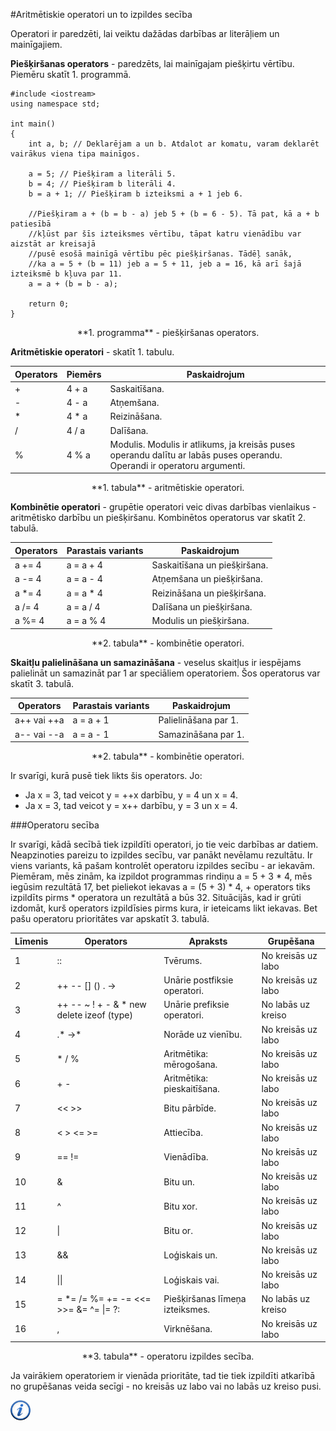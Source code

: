 #Aritmētiskie operatori un to izpildes secība

Operatori ir paredzēti, lai veiktu dažādas darbības ar literāļiem un mainīgajiem.

**Piešķiršanas operators** - paredzēts, lai mainīgajam piešķirtu vērtību. Piemēru skatīt 1. programmā.

```
#include <iostream>
using namespace std;

int main()
{
    int a, b; // Deklarējam a un b. Atdalot ar komatu, varam deklarēt vairākus viena tipa mainīgos.

    a = 5; // Piešķiram a literāli 5.
    b = 4; // Piešķiram b literāli 4.
    b = a + 1; // Piešķiram b izteiksmi a + 1 jeb 6.

    //Piešķiram a + (b = b - a) jeb 5 + (b = 6 - 5). Tā pat, kā a + b patiesībā 
    //kļūst par šīs izteiksmes vērtību, tāpat katru vienādību var aizstāt ar kreisajā 
    //pusē esošā mainīgā vērtību pēc piešķiršanas. Tādēļ sanāk, 
    //ka a = 5 + (b = 11) jeb a = 5 + 11, jeb a = 16, kā arī šajā izteiksmē b kļuva par 11.
    a = a + (b = b - a);

    return 0;
}
```

<center>**1. programma** - piešķiršanas operators.</center>

**Aritmētiskie operatori** - skatīt 1. tabulu.

Operators | Piemērs | Paskaidrojum
---|---|---
+ | 4 + a | Saskaitīšana.
- | 4 - a | Atņemšana.
* | 4 * a | Reizināšana.
/ | 4 / a | Dalīšana.
% | 4 % a | Modulis. Modulis ir atlikums, ja kreisās puses operandu dalītu ar labās puses operandu. Operandi ir operatoru argumenti.

<center>**1. tabula** - aritmētiskie operatori.</center>

**Kombinētie operatori** - grupētie operatori veic divas darbības vienlaikus - aritmētisko darbību un piešķiršanu. Kombinētos operatorus var skatīt 2. tabulā.

Operators | Parastais variants | Paskaidrojum
---|---|---
a += 4 | a = a + 4 | Saskaitīšana un piešķiršana.
a -= 4 | a = a - 4 | Atņemšana un piešķiršana.
a *= 4 | a = a * 4 | Reizināšana un piešķiršana.
a /= 4 | a = a / 4 | Dalīšana un piešķiršana.
a %= 4 | a = a % 4 | Modulis un piešķiršana.

<center>**2. tabula** - kombinētie operatori.</center>

**Skaitļu palielināšana un samazināšana** - veselus skaitļus ir iespējams palielināt un samazināt par 1 ar speciāliem operatoriem. Šos operatorus var skatīt 3. tabulā.

Operators | Parastais variants | Paskaidrojum
---|---|---
a++ vai ++a | a = a + 1 | Palielināšana par 1.
a-- vai --a | a = a - 1 | Samazināšana par 1.

<center>**2. tabula** - kombinētie operatori.</center>

Ir svarīgi, kurā pusē tiek likts šis operators. Jo:

- Ja x = 3, tad veicot y = ++x darbību, y = 4 un x = 4.
- Ja x = 3, tad veicot y = x++ darbību, y = 3 un x = 4.

###Operatoru secība

Ir svarīgi, kādā secībā tiek izpildīti operatori, jo tie veic darbības ar datiem. Neapzinoties pareizu to izpildes secību, var panākt nevēlamu rezultātu. Ir viens variants, kā pašam kontrolēt operatoru izpildes secību - ar iekavām. Piemēram, mēs zinām, ka izpildot programmas rindiņu a = 5 + 3 * 4, mēs iegūsim rezultātā 17, bet pieliekot iekavas a = (5 + 3) * 4, + operators tiks izpildīts pirms * operatora un rezultātā a būs 32. Situācijās, kad ir grūti izdomāt, kurš operators izpildīsies pirms kura, ir ieteicams likt iekavas. Bet pašu operatoru prioritātes var apskatīt 3. tabulā.

Līmenis | Operators | Apraksts | Grupēšana
---|---|---|---
1 | :: | Tvērums. | No kreisās uz labo
2 | ++ -- [] () . -> | Unārie postfiksie operatori. | No kreisās uz labo
3 | ++ -- ~ ! + - & * new delete izeof (type) | Unārie prefiksie operatori. | No labās uz kreiso
4 | .* ->* | Norāde uz vienību. | No kreisās uz labo
5 | * / % | Aritmētika: mērogošana. | No kreisās uz labo
6 | + - | Aritmētika: pieskaitīšana. | No kreisās uz labo
7 | << >> | Bitu pārbīde. | No kreisās uz labo
8 | < > <= >= | Attiecība. | No kreisās uz labo
9 | == != | Vienādība. | No kreisās uz labo
10 | & | Bitu un. | No kreisās uz labo
11 | ^ | Bitu xor. | No kreisās uz labo
12 | \| | Bitu or. | No kreisās uz labo
13 | && | Loģiskais un. | No kreisās uz labo
14 | \|\| | Loģiskais vai. | No kreisās uz labo
15 | = *= /= %= += -= <<= >>= &= ^= \|= ?: | Piešķiršanas līmeņa izteiksmes. | No labās uz kreiso
16 | , | Virknēšana. | No kreisās uz labo

<center>**3. tabula** - operatoru izpildes secība.</center>

Ja vairākiem operatoriem ir vienāda prioritāte, tad tie tiek izpildīti atkarībā no grupēšanas veida secīgi - no kreisās uz labo vai no labās uz kreiso pusi.

<a href="http://www.cplusplus.com/doc/tutorial/operators/" target="_blank">![Vairāk informācija](/media/theory/information.png)</a>